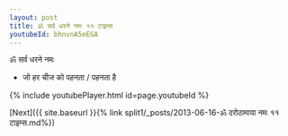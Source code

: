 ```yaml
---
layout: post
title: ॐ सर्व धरने नमः ११ टाइम्स
youtubeId: bhnvnA5eEGA
---
```

 
 
 ॐ सर्व धरने नमः  
 
 -  जो हर चीज को पहनता / पहनता है 
 
  
 
  
 
 
 
 
 
 


{% include youtubePlayer.html id=page.youtubeId %}
 
[Next]({{ site.baseurl }}{% link  split1/_posts/2013-06-16-ॐ दरोठामाया नमः ११ टाइम्स.md%})
 
